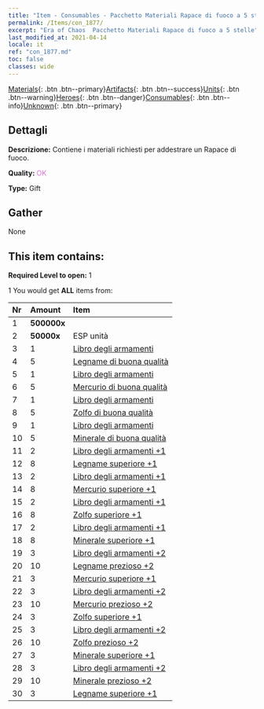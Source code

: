 ```yaml
---
title: "Item - Consumables - Pacchetto Materiali Rapace di fuoco a 5 stelle"
permalink: /Items/con_1877/
excerpt: "Era of Chaos  Pacchetto Materiali Rapace di fuoco a 5 stelle"
last_modified_at: 2021-04-14
locale: it
ref: "con_1877.md"
toc: false
classes: wide
---
```

 [Materials](/it/Items/){: .btn .btn--primary}[Artifacts](/it/Items/Artifacts/){: .btn .btn--success}[Units](/it/Items/Units/){: .btn .btn--warning}[Heroes](/it/Items/Heroes/){: .btn .btn--danger}[Consumables](/it/Items/Consumables/){: .btn .btn--info}[Unknown](/it/Items/Unknown/){: .btn .btn--primary}

## Dettagli
 **Descrizione:** Contiene i materiali richiesti per addestrare un Rapace di fuoco.

 **Quality:** <span style="color: #DA70D6">OK</span>

 **Type:** Gift

## Gather

  None

## This item contains:

 **Required Level to open:** 1

 1 You would get **ALL** items  from:

  | Nr | Amount |     Item    |
  |:---|:-------|:------------|
  | 1 |  **500000x** | <i class="fas fa-coins"/> |  | 
  | 2 |  **50000x** | ESP unità |  | 
  | 3 | 1 | [Libro degli armamenti](/it/Items/mat_18/) | 
  | 4 | 5 | [Legname di buona qualità](/it/Items/mat_13/) | 
  | 5 | 1 | [Libro degli armamenti](/it/Items/mat_18/) | 
  | 6 | 5 | [Mercurio di buona qualità](/it/Items/mat_14/) | 
  | 7 | 1 | [Libro degli armamenti](/it/Items/mat_18/) | 
  | 8 | 5 | [Zolfo di buona qualità](/it/Items/mat_15/) | 
  | 9 | 1 | [Libro degli armamenti](/it/Items/mat_18/) | 
  | 10 | 5 | [Minerale di buona qualità](/it/Items/mat_12/) | 
  | 11 | 2 | [Libro degli armamenti +1](/it/Items/mat_25/) | 
  | 12 | 8 | [Legname superiore +1](/it/Items/mat_20/) | 
  | 13 | 2 | [Libro degli armamenti +1](/it/Items/mat_25/) | 
  | 14 | 8 | [Mercurio superiore +1](/it/Items/mat_21/) | 
  | 15 | 2 | [Libro degli armamenti +1](/it/Items/mat_25/) | 
  | 16 | 8 | [Zolfo superiore +1](/it/Items/mat_22/) | 
  | 17 | 2 | [Libro degli armamenti +1](/it/Items/mat_25/) | 
  | 18 | 8 | [Minerale superiore +1](/it/Items/mat_19/) | 
  | 19 | 3 | [Libro degli armamenti +2](/it/Items/mat_32/) | 
  | 20 | 10 | [Legname prezioso +2](/it/Items/mat_27/) | 
  | 21 | 3 | [Mercurio superiore +1](/it/Items/mat_21/) | 
  | 22 | 3 | [Libro degli armamenti +2](/it/Items/mat_32/) | 
  | 23 | 10 | [Mercurio prezioso +2](/it/Items/mat_28/) | 
  | 24 | 3 | [Zolfo superiore +1](/it/Items/mat_22/) | 
  | 25 | 3 | [Libro degli armamenti +2](/it/Items/mat_32/) | 
  | 26 | 10 | [Zolfo prezioso +2](/it/Items/mat_29/) | 
  | 27 | 3 | [Minerale superiore +1](/it/Items/mat_19/) | 
  | 28 | 3 | [Libro degli armamenti +2](/it/Items/mat_32/) | 
  | 29 | 10 | [Minerale prezioso +2](/it/Items/mat_26/) | 
  | 30 | 3 | [Legname superiore +1](/it/Items/mat_20/) | 
